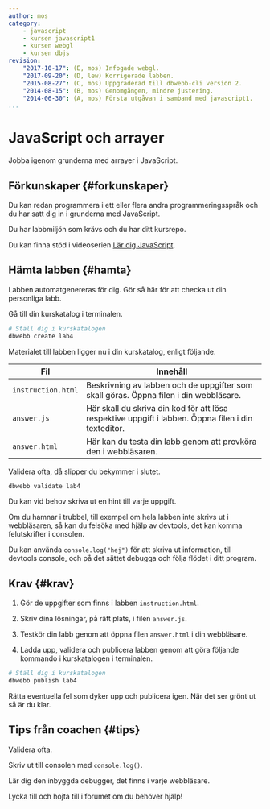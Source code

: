 ```yaml
---
author: mos
category:
    - javascript
    - kursen javascript1
    - kursen webgl
    - kursen dbjs
revision:
    "2017-10-17": (E, mos) Infogade webgl.
    "2017-09-20": (D, lew) Korrigerade labben.
    "2015-08-27": (C, mos) Uppgraderad till dbwebb-cli version 2.
    "2014-08-15": (B, mos) Genomgången, mindre justering.
    "2014-06-30": (A, mos) Första utgåvan i samband med javascript1.
...
```

JavaScript och arrayer
==================================

Jobba igenom grunderna med arrayer i JavaScript.

<!--more-->


Förkunskaper {#forkunskaper}
-----------------------

Du kan redan programmera i ett eller flera andra programmeringsspråk och du har satt dig in i grunderna med JavaScript.

Du har labbmiljön som krävs och du har ditt kursrepo.

Du kan finna stöd i videoserien [Lär dig JavaScript](https://www.youtube.com/playlist?list=PLKtP9l5q3ce_YXUQlr5aAzJ406vSsmeMT).



Hämta labben {#hamta}
-----------------------

Labben automatgenereras för dig. Gör så här för att checka ut din personliga labb.

Gå till din kurskatalog i terminalen.

```bash
# Ställ dig i kurskatalogen
dbwebb create lab4
```

Materialet till labben ligger nu i din kurskatalog, enligt följande.

| Fil                | Innehåll |
|--------------------|----------|
| `instruction.html` | Beskrivning av labben och de uppgifter som skall göras. Öppna filen i din webbläsare. |
| `answer.js`        | Här skall du skriva din kod för att lösa respektive uppgift i labben. Öppna filen i din texteditor. |
| `answer.html`      | Här kan du testa din labb genom att provköra den i webbläsaren. |

Validera ofta, då slipper du bekymmer i slutet.

```bash
dbwebb validate lab4
```

Du kan vid behov skriva ut en hint till varje uppgift.

Om du hamnar i trubbel, till exempel om hela labben inte skrivs ut i webbläsaren, så kan du felsöka med hjälp av devtools, det kan komma felutskrifter i consolen.

Du kan använda `console.log("hej")` för att skriva ut information, till devtools console, och på det sättet debugga och följa flödet i ditt program.



Krav {#krav}
-----------------------

1. Gör de uppgifter som finns i labben `instruction.html`.

1. Skriv dina lösningar, på rätt plats, i filen `answer.js`.

1. Testkör din labb genom att öppna filen `answer.html` i din webbläsare.

1. Ladda upp, validera och publicera labben genom att göra följande kommando i kurskatalogen i terminalen.

```bash
# Ställ dig i kurskatalogen
dbwebb publish lab4
```

Rätta eventuella fel som dyker upp och publicera igen. När det ser grönt ut så är du klar.



Tips från coachen {#tips}
-----------------------

Validera ofta.

Skriv ut till consolen med `console.log()`.

Lär dig den inbyggda debugger, det finns i varje webbläsare.

Lycka till och hojta till i forumet om du behöver hjälp!

